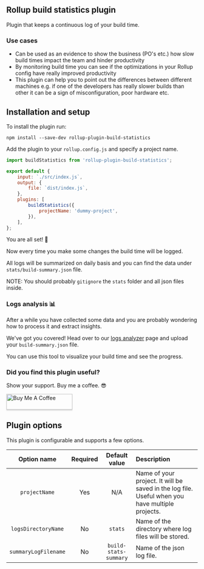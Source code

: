 ## Rollup build statistics plugin

Plugin that keeps a continuous log of your build time.

### Use cases

- Can be used as an evidence to show the business (PO's etc.) how slow build times impact the team and hinder
  productivity
- By monitoring build time you can see if the optimizations in your Rollup config have really improved productivity
- This plugin can help you to point out the differences between different machines e.g. if one of the developers has really slower builds than other it can be a sign of misconfiguration, poor hardware etc. 

## Installation and setup

To install the plugin run:

`npm install --save-dev rollup-plugin-build-statistics`

Add the plugin to your `rollup.config.js` and specify a project name.

```js
import buildStatistics from 'rollup-plugin-build-statistics';

export default {
    input: `./src/index.js`,
    output: {
        file: `dist/index.js`,
    },
    plugins: [
        buildStatistics({
            projectName: 'dummy-project',
        }),
    ],
};
```

You are all set! 🚀

Now every time you make some changes the build time will be logged.

All logs will be summarized on daily basis and you can find the data under `stats/build-summary.json` file.

NOTE: You should probably `gitignore` the `stats` folder and all json files inside.

### Logs analysis 📊

After a while you have collected some data and you are probably wondering how to process it and extract insights.

We've got you covered! 
Head over to our [logs analyzer](https://nemwiz.github.io/build-statistics-plugin/) page and upload your `build-summary.json` file.

You can use this tool to visualize your build time and see the progress.

### Did you find this plugin useful?

Show your support. Buy me a coffee. 😎

<a href="https://www.buymeacoffee.com/nemwiz" target="_blank"><img src="https://www.buymeacoffee.com/assets/img/custom_images/orange_img.png" alt="Buy Me A Coffee" style="height: 41px !important;width: 174px !important;box-shadow: 0px 3px 2px 0px rgba(190, 190, 190, 0.5) !important;-webkit-box-shadow: 0px 3px 2px 0px rgba(190, 190, 190, 0.5) !important;" ></a>


## Plugin options

This plugin is configurable and supports a few options.


| Option name        | Required           | Default value  |   Description        |
|:-------------:|:-------------:|:-----:|:-------------|
| `projectName`      | Yes | N/A | Name of your project. It will be saved in the log file. Useful when you have multiple projects. |
| `logsDirectoryName`      | No |   `stats` | Name of the directory where log files will be stored. |
| `summaryLogFilename` | No | `build-stats-summary` | Name of the json log file. |
